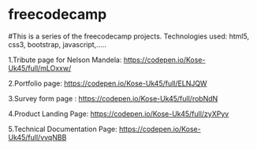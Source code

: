 # freecodecamp
#This is a series of the freecodecamp projects.
Technologies used: html5, css3, bootstrap, javascript,.....

1.Tribute page for Nelson Mandela: https://codepen.io/Kose-Uk45/full/mLOxxw/

2.Portfolio page: https://codepen.io/Kose-Uk45/full/ELNJQW

3.Survey form page : https://codepen.io/Kose-Uk45/full/robNdN

4.Product Landing Page: https://codepen.io/Kose-Uk45/full/zyXPyv

5.Technical Documentation Page: https://codepen.io/Kose-Uk45/full/vvqNBB
